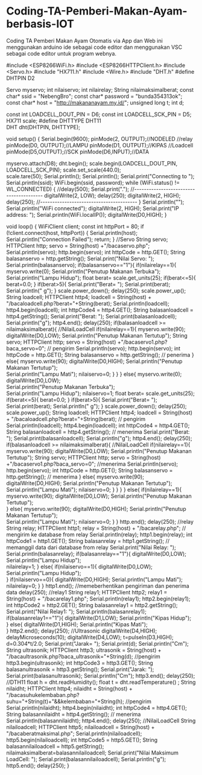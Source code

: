 # Coding-TA-Pemberi-Makan-Ayam-berbasis-IOT
Coding TA Pemberi Makan Ayam Otomatis via App dan Web ini menggunakan  arduino ide sebagai code editor dan menggunakan VSC sebagai code editor untuk program webnya.

#include <ESP8266WiFi.h>
#include <ESP8266HTTPClient.h>
#include <Servo.h>
#include "HX711.h"
#include <Wire.h>
#include "DHT.h"
#define DHTPIN D2

Servo myservo; 
int nilaiservo;
int nilairelay;
String nilaimaksimalberat;
const char* ssid = "NebengBro";
const char* password = "bunda354313ok";
const char* host = "http://makananayam.my.id/";
unsigned long t;
int d;
 
const int LOADCELL_DOUT_PIN = D6;
const int LOADCELL_SCK_PIN = D5;  
HX711 scale;
#define DHTTYPE DHT11  
DHT dht(DHTPIN, DHTTYPE);

void setup() {
 Serial.begin(9600); 
 pinMode(2, OUTPUT);//NODELED
 //relay
 pinMode(D0, OUTPUT);//LAMPU
 pinMode(D1, OUTPUT);//KIPAS
 //Loadcell
 pinMode(D5,OUTPUT);//SCK
 pinMode(D6,INPUT);//DATA
 

 myservo.attach(D8);
 dht.begin();
 scale.begin(LOADCELL_DOUT_PIN, LOADCELL_SCK_PIN);
 scale.set_scale(440.0);                     
 scale.tare(50);
 Serial.println();
 Serial.println();
 Serial.print("Connecting to ");
 Serial.println(ssid);
 WiFi.begin(ssid, password);
 while (WiFi.status() != WL_CONNECTED) {
 //delay(500);
 Serial.print(".");
 //----------------------------------------
 digitalWrite(2, LOW);
 delay(250);
 digitalWrite(2, HIGH);
 delay(250);
 //----------------------------------------
 }
 Serial.println("");
 Serial.println("WiFi connected");
 digitalWrite(2, HIGH);
 Serial.print("IP address: ");
 Serial.println(WiFi.localIP());
 digitalWrite(D0,HIGH);
}

void loop() {
 WiFiClient client;
 const int httpPort = 80;
 if (!client.connect(host, httpPort))
 {
 Serial.println(host);
 Serial.println("Connection Failed");
 return;
 }
 //Servo
 String servo;
 HTTPClient http;
 servo = String(host) +"/bacaservo.php";
 Serial.println(servo);
 http.begin(servo);
 int httpCode = http.GET();
 String balasanservo = http.getString();
 Serial.print("Nilai Servo: ");
 Serial.println(balasanservo);
 if(balasanservo=="1"){
  if(nilairelay==1){
    myservo.write(0);
    Serial.println("Penutup Makanan Terbuka");  
    Serial.println("Lampu Hidup");
    float berat= scale.get_units(25);
    if(berat<=5){
      berat=0.0;
      }
    if(berat>5){
    Serial.print("Berat= ");
    Serial.print(berat);
    Serial.println(" g");
    }
    scale.power_down();
    delay(250);
    scale.power_up();
     String loadcell;
     HTTPClient http4;
     loadcell = String(host) + "/bacaloadcell.php?berat="+String(berat);
     Serial.println(loadcell);
     http4.begin(loadcell);
     int httpCode4 = http4.GET();
     String balasanloadcell = http4.getString();
     Serial.print("Berat: ");
     Serial.print(balasanloadcell);
     Serial.println("g");
     http4.end();
     delay(250);
    if(balasanloadcell >= nilaimaksimalberat){
      //NilaiLoadCell
     if(nilairelay==1){
     myservo.write(90);
     digitalWrite(D0,LOW);
     Serial.println("Penutup Makanan Tertutup");
     String servo;
     HTTPClient http;
     servo = String(host) +"/bacaservo1.php?baca_servo=0";  // pengirim
     Serial.println(servo);
     http.begin(servo);
     int httpCode = http.GET();
     String balasanservo = http.getString();  // penerima
    }
    else{
     myservo.write(90);
     digitalWrite(D0,HIGH);
     Serial.println("Penutup Makanan Tertutup");  
     Serial.println("Lampu Mati"); 
     nilaiservo=0; 
     }
    }
  }
  else{
    myservo.write(0);
    digitalWrite(D0,LOW);  
    Serial.println("Penutup Makanan Terbuka");  
    Serial.println("Lampu Hidup");
    nilaiservo=1;
    float berat= scale.get_units(25);
    if(berat<=5){
      berat=0.0;
      }
    if(berat>5){
    Serial.print("Berat= ");
    Serial.print(berat);
    Serial.println(" g");
    }
    scale.power_down();
    delay(250);
    scale.power_up();
     String loadcell;
     HTTPClient http4;
     loadcell = String(host) + "/bacaloadcell.php?berat="+String(berat); // pengirim
     Serial.println(loadcell);
     http4.begin(loadcell);
     int httpCode4 = http4.GET(); 
     String balasanloadcell = http4.getString(); // menerima
     Serial.print("Berat: ");
     Serial.print(balasanloadcell);
     Serial.println("g");
     http4.end();
     delay(250);
    if(balasanloadcell >= nilaimaksimalberat){
      //NilaiLoadCell
     if(nilairelay==1){
     myservo.write(90);
     digitalWrite(D0,LOW);
     Serial.println("Penutup Makanan Tertutup"); 
     String servo;
     HTTPClient http;
     servo = String(host) +"/bacaservo1.php?baca_servo=0"; //menerima
     Serial.println(servo);
     http.begin(servo);
     int httpCode = http.GET();
     String balasanservo = http.getString(); // menerima
    }
    else{
     myservo.write(90);
     digitalWrite(D0,HIGH);
     Serial.println("Penutup Makanan Tertutup");  
     Serial.println("Lampu Mati"); 
     nilaiservo=0; 
     }
    }
 }
 }
 else{
  if(nilairelay==1){
     myservo.write(90);
     digitalWrite(D0,LOW);
     Serial.println("Penutup Makanan Tertutup");  
    }
    else{
     myservo.write(90);
     digitalWrite(D0,HIGH);
     Serial.println("Penutup Makanan Tertutup");  
     Serial.println("Lampu Mati"); 
     nilaiservo=0; 
     }
 }
 http.end();
 delay(250);
  //relay
 String relay;
 HTTPClient http1;
 relay = String(host) + "/bacarelay.php"; // mengirim ke database from relay
 Serial.println(relay);
 http1.begin(relay);
 int httpCode1 = http1.GET();
 String balasanrelay = http1.getString(); // memanggil data dari database from relay
 Serial.print("Nilai Relay: ");
 Serial.println(balasanrelay);
 if(balasanrelay=="1"){
  digitalWrite(D0,LOW);
  Serial.println("Lampu Hidup");  
  nilairelay=1;
 }
 else{
  if(nilaiservo==1){
   digitalWrite(D0,LOW);
   Serial.println("Lampu Hidup");  
  }
  if(nilaiservo==0){
   digitalWrite(D0,HIGH);
   Serial.println("Lampu Mati");
   nilairelay=0;
  }
}
 http1.end(); //memeberhentikan pengiriman dan penerima data
 delay(250);
 //relay1
 String relay1;
 HTTPClient http2;
 relay1 = String(host) + "/bacarelay1.php";
 Serial.println(relay1);
 http2.begin(relay1);
 int httpCode2 = http2.GET();
 String balasanrelay1 = http2.getString();
 Serial.print("Nilai Relay1: ");
 Serial.println(balasanrelay1);
 if(balasanrelay1=="1"){
  digitalWrite(D1,LOW);
  Serial.println("Kipas Hidup");  
 }
 else{
   digitalWrite(D1,HIGH);
   Serial.println("Kipas Mati");  
 }
 http2.end();
 delay(250);
//Ultrasonic
 digitalWrite(D4,HIGH);
 delayMicroseconds(10);
 digitalWrite(D4,LOW);
 t=pulseIn(D3,HIGH);
 d=0.304*t/2.0;
 Serial.print("Jarak= ");
 Serial.print(d);
 Serial.println("Cm");
 String ultrasonik;
 HTTPClient http3;
 ultrasonik = String(host) + "/bacaultrasonik.php?baca_ultrasonik="+String(d); //pengirim
 http3.begin(ultrasonik);
 int httpCode3 = http3.GET();
 String balasanultrasonik = http3.getString();
 Serial.print("Jarak: ");
 Serial.print(balasanultrasonik);
 Serial.println("Cm");
 http3.end();
 delay(250);
 //DTH11
 float h = dht.readHumidity();
 float t = dht.readTemperature() ;
 String nilaidht;
 HTTPClient http4;
 nilaidht = String(host) + "/bacasuhukelembaban.php?suhu="+String(t)+"&&kelembaban="+String(h); //pengirim
 Serial.println(nilaidht);
 http4.begin(nilaidht);
 int httpCode4 = http4.GET();
 String balasannilaidht = http4.getString(); // menerima
 Serial.println(balasannilaidht);
 http4.end();
 delay(250);
//NilaiLoadCell
 String nilailoadcell;
 HTTPClient http5;
 nilailoadcell = String(host) + "/bacaberatmaksimal.php";
 Serial.println(nilailoadcell);
 http5.begin(nilailoadcell);
 int httpCode5 = http5.GET();
 String balasannilailoadcell = http5.getString();
 nilaimaksimalberat=balasannilailoadcell;
 Serial.print("Nilai Maksimum LoadCell: ");
 Serial.print(balasannilailoadcell);
 Serial.println("g");
 http5.end();
 delay(250);
}
